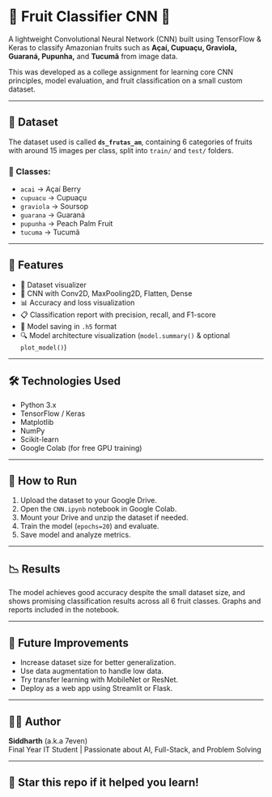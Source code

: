 # 🍍 Fruit Classifier CNN 🧠

A lightweight Convolutional Neural Network (CNN) built using TensorFlow & Keras to classify Amazonian fruits such as **Açaí, Cupuaçu, Graviola, Guaraná, Pupunha,** and **Tucumã** from image data.

This was developed as a college assignment for learning core CNN principles, model evaluation, and fruit classification on a small custom dataset.

---

## 📂 Dataset
The dataset used is called **`ds_frutas_am`**, containing 6 categories of fruits with around 15 images per class, split into `train/` and `test/` folders.

### 🧺 Classes:
- `acai` → Açaí Berry
- `cupuacu` → Cupuaçu
- `graviola` → Soursop
- `guarana` → Guaraná
- `pupunha` → Peach Palm Fruit
- `tucuma` → Tucumã

---

## 🚀 Features

- 📸 Dataset visualizer
- 🧠 CNN with Conv2D, MaxPooling2D, Flatten, Dense
- 📊 Accuracy and loss visualization
- 📋 Classification report with precision, recall, and F1-score
- 💾 Model saving in `.h5` format
- 🔍 Model architecture visualization (`model.summary()` & optional `plot_model()`)

---

## 🛠️ Technologies Used

- Python 3.x
- TensorFlow / Keras
- Matplotlib
- NumPy
- Scikit-learn
- Google Colab (for free GPU training)

---

## 🧪 How to Run

1. Upload the dataset to your Google Drive.
2. Open the `CNN.ipynb` notebook in Google Colab.
3. Mount your Drive and unzip the dataset if needed.
4. Train the model (`epochs=20`) and evaluate.
5. Save model and analyze metrics.

---

## 📉 Results

The model achieves good accuracy despite the small dataset size, and shows promising classification results across all 6 fruit classes. Graphs and reports included in the notebook.

---

## 📌 Future Improvements

- Increase dataset size for better generalization.
- Use data augmentation to handle low data.
- Try transfer learning with MobileNet or ResNet.
- Deploy as a web app using Streamlit or Flask.

---

## 🙋‍♂️ Author

**Siddharth** (a.k.a 7even)  
Final Year IT Student | Passionate about AI, Full-Stack, and Problem Solving  

---

## 🌟 Star this repo if it helped you learn!
